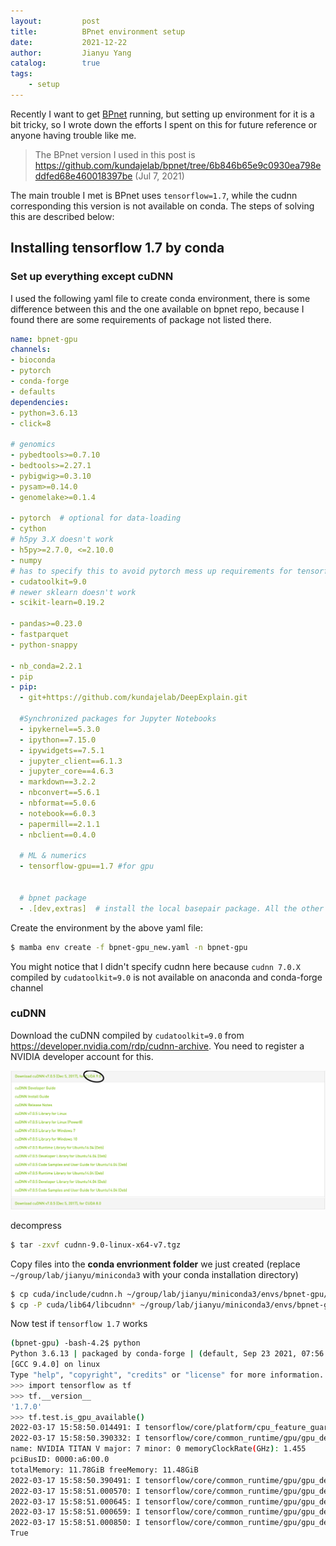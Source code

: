 ```yaml
---
layout:         post
title:          BPnet environment setup
date:           2021-12-22
author:         Jianyu Yang
catalog:        true
tags:
    - setup
---
```


Recently I want to get [BPnet](https://github.com/kundajelab/bpnet) running, but setting up environment for it is a bit tricky, so I wrote down the efforts I spent on this for future reference or anyone having trouble like me.

> The BPnet version I used in this post is https://github.com/kundajelab/bpnet/tree/6b846b65e9c0930ea798eddfed68e460018397be (Jul 7, 2021)

The main trouble I met is BPnet uses `tensorflow=1.7`, while the cudnn corresponding this version is not available on conda. The steps of solving this are described below:

## Installing tensorflow 1.7 by conda

### Set up everything except cuDNN

I used the following yaml file to create conda environment, there is some difference between this and the one available on bpnet repo, because I found there are some requirements of package not listed there.

```yaml
name: bpnet-gpu
channels:
- bioconda
- pytorch
- conda-forge
- defaults
dependencies:
- python=3.6.13
- click=8

# genomics
- pybedtools>=0.7.10
- bedtools>=2.27.1
- pybigwig>=0.3.10
- pysam>=0.14.0
- genomelake>=0.1.4

- pytorch  # optional for data-loading
- cython
# h5py 3.X doesn't work
- h5py>=2.7.0, <=2.10.0
- numpy
# has to specify this to avoid pytorch mess up requirements for tensorflow
- cudatoolkit=9.0
# newer sklearn doesn't work
- scikit-learn=0.19.2

- pandas>=0.23.0
- fastparquet
- python-snappy

- nb_conda=2.2.1
- pip
- pip:
  - git+https://github.com/kundajelab/DeepExplain.git

  #Synchronized packages for Jupyter Notebooks
  - ipykernel==5.3.0
  - ipython==7.15.0
  - ipywidgets==7.5.1
  - jupyter_client==6.1.3
  - jupyter_core==4.6.3
  - markdown==3.2.2
  - nbconvert==5.6.1
  - nbformat==5.0.6
  - notebook==6.0.3
  - papermill==2.1.1
  - nbclient==0.4.0

  # ML & numerics
  - tensorflow-gpu==1.7 #for gpu


  # bpnet package
  - .[dev,extras]  # install the local basepair package. All the other required pip packages are specified in the setup.py
```

Create the environment by the above yaml file:

```bash
$ mamba env create -f bpnet-gpu_new.yaml -n bpnet-gpu
```

You might notice that I didn't specify cudnn here because `cudnn 7.0.X` compiled by `cudatoolkit=9.0` is not available on anaconda and conda-forge channel

### cuDNN

Download the cuDNN compiled by `cudatoolkit=9.0` from https://developer.nvidia.com/rdp/cudnn-archive. You need to register a NVIDIA developer account for this.

![cuDNN 7.0.5](/assets/img/cudnn_version.png)

decompress

```bash
$ tar -zxvf cudnn-9.0-linux-x64-v7.tgz
```

Copy files into the **conda envrionment folder** we just created (replace `~/group/lab/jianyu/miniconda3` with your conda installation directory)

```bash
$ cp cuda/include/cudnn.h ~/group/lab/jianyu/miniconda3/envs/bpnet-gpu/include/
$ cp -P cuda/lib64/libcudnn* ~/group/lab/jianyu/miniconda3/envs/bpnet-gpu/lib/
```

Now test if `tensorflow 1.7` works

```bash
(bpnet-gpu) -bash-4.2$ python
Python 3.6.13 | packaged by conda-forge | (default, Sep 23 2021, 07:56:31) 
[GCC 9.4.0] on linux
Type "help", "copyright", "credits" or "license" for more information.
>>> import tensorflow as tf
>>> tf.__version__
'1.7.0'
>>> tf.test.is_gpu_available()
2022-03-17 15:58:50.014491: I tensorflow/core/platform/cpu_feature_guard.cc:140] Your CPU supports instructions that this TensorFlow binary was not compiled to use: AVX2 AVX512F FMA
2022-03-17 15:58:50.390332: I tensorflow/core/common_runtime/gpu/gpu_device.cc:1344] Found device 0 with properties: 
name: NVIDIA TITAN V major: 7 minor: 0 memoryClockRate(GHz): 1.455
pciBusID: 0000:a6:00.0
totalMemory: 11.78GiB freeMemory: 11.48GiB
2022-03-17 15:58:50.390491: I tensorflow/core/common_runtime/gpu/gpu_device.cc:1423] Adding visible gpu devices: 0
2022-03-17 15:58:51.000570: I tensorflow/core/common_runtime/gpu/gpu_device.cc:911] Device interconnect StreamExecutor with strength 1 edge matrix:
2022-03-17 15:58:51.000645: I tensorflow/core/common_runtime/gpu/gpu_device.cc:917]      0 
2022-03-17 15:58:51.000659: I tensorflow/core/common_runtime/gpu/gpu_device.cc:930] 0:   N 
2022-03-17 15:58:51.000850: I tensorflow/core/common_runtime/gpu/gpu_device.cc:1041] Created TensorFlow device (/device:GPU:0 with 11103 MB memory) -> physical GPU (device: 0, name: NVIDIA TITAN V, pci bus id: 0000:a6:00.0, compute capability: 7.0)
True
```